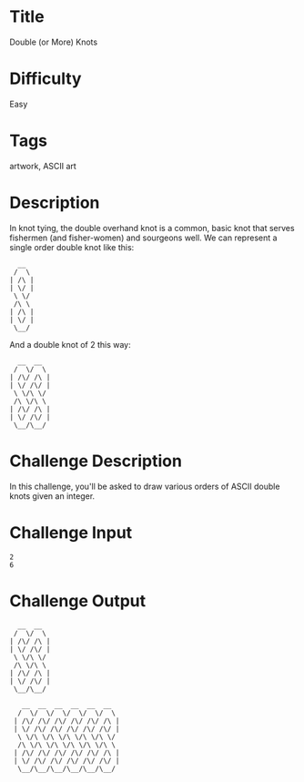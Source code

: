 # Title

Double (or More) Knots

# Difficulty

Easy

# Tags

artwork, ASCII art

# Description

In knot tying, the double overhand knot is a common, basic knot that serves fishermen (and fisher-women) and sourgeons well. We can represent a single order double knot like this:

      __
     /  \
    | /\ |
    | \/ |
     \ \/
     /\ \
    | /\ |
    | \/ |
     \__/

And a double knot of 2 this way:

      __  __ 
     /  \/  \
    | /\/ /\ |
    | \/ /\/ |
     \ \/\ \/
     /\ \/\ \
    | /\/ /\ |
    | \/ /\/ |
     \__/\__/


# Challenge Description

In this challenge, you'll be asked to draw various orders of ASCII double knots given an integer. 

# Challenge Input

    2
    6

# Challenge Output

      __  __ 
     /  \/  \
    | /\/ /\ |
    | \/ /\/ |
     \ \/\ \/
     /\ \/\ \
    | /\/ /\ |
    | \/ /\/ |
     \__/\__/

       __  __  __  __  __  __
      /  \/  \/  \/  \/  \/  \
     | /\/ /\/ /\/ /\/ /\/ /\ |
     | \/ /\/ /\/ /\/ /\/ /\/ |
      \ \/\ \/\ \/\ \/\ \/\ \/
      /\ \/\ \/\ \/\ \/\ \/\ \
     | /\/ /\/ /\/ /\/ /\/ /\ |
     | \/ /\/ /\/ /\/ /\/ /\/ |
      \__/\__/\__/\__/\__/\__/